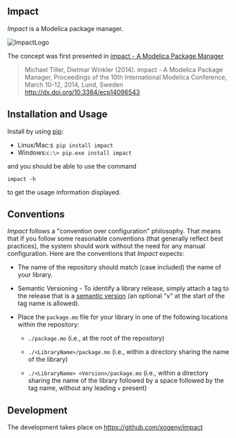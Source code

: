 Impact
------

*Impact* is a Modelica package manager.

![ImpactLogo](https://rawgithub.com/xogeny/impact/master/images/logo_glossy.svg)

The concept was first presented in [impact - A Modelica Package Manager](docs/modelica2014/paper/impact.md)

> Michael Tiller, Dietmar Winkler (2014). impact - A Modelica Package Manager,
> Proceedings of the 10th International Modelica Conference, March 10-12, 2014,
> Lund, Sweden http://dx.doi.org/10.3384/ecp14096543

Installation and Usage
----------------------

Install by using [pip](http://www.pip-installer.org):

 * Linux/Mac:`$ pip install impact`
 * Windows:`c:\> pip.exe install impact`

and you should be able to use the command

    impact -h

to get the usage information displayed.

Conventions
-----------

*Impact* follows a "convention over configuration" philosophy.  That
means that if you follow some reasonable conventions (that generally
reflect best practices), the system should work without the need for
any manual configuration.  Here are the conventions that *Impact* expects:

* The name of the repository should match (case included) the name
  of your library.

* Semantic Versioning - To identify a library release, simply
  attach a tag to the release that is a [semantic
  version](http://semver.org) (an optional "v" at the start of the
  tag name is allowed).

* Place the `package.mo` file for your library in one of the
  following locations within the repository:

  * `./package.mo` (i.e., at the root of the repository)

  * `./<LibraryName>/package.mo` (i.e., within a directory sharing
    the name of the library)

  * `./<LibraryName> <Version>/package.mo` (i.e., within a directory sharing
    the name of the library followed by a space followed by the tag name,
    without any leading `v` present)

Development
-----------

The development takes place on https://github.com/xogeny/impact
